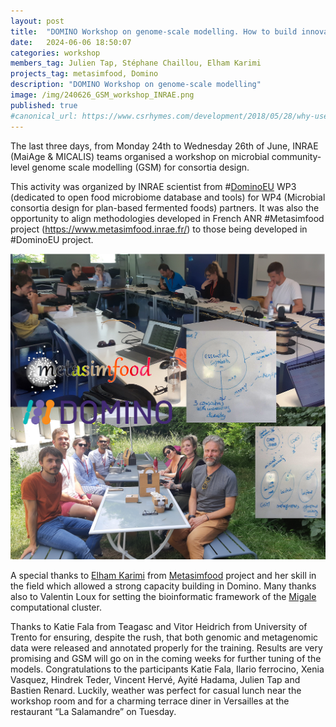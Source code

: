 ```yaml
---
layout: post
title:  "DOMINO Workshop on genome-scale modelling. How to build innovative and forward-looking methodologies in the field of fermented foods"
date:   2024-06-06 18:50:07
categories: workshop
members_tag: Julien Tap, Stéphane Chaillou, Elham Karimi
projects_tag: metasimfood, Domino
description: "DOMINO Workshop on genome-scale modelling"
image: /img/240626_GSM_workshop_INRAE.png
published: true
#canonical_url: https://www.csrhymes.com/development/2018/05/28/why-use-a-static-site-generator.html
---
```


The last three days, from Monday 24th to Wednesday 26th of June, INRAE (MaiAge & MICALIS) teams organised a workshop on microbial community-level genome scale modelling (GSM) for consortia design.  

This activity was organized by INRAE scientist from #[DominoEU](/projects/domino/) WP3 (dedicated to open food microbiome database and tools) for WP4 (Microbial consortia design for plan-based fermented foods) partners. 
It was also the opportunity to align methodologies developed in French ANR #Metasimfood project (https://www.metasimfood.inrae.fr/) to those being developed in #DominoEU project. 

![](/img/240626_GSM_workshop_INRAE.png)

A special thanks to [Elham Karimi](/team/elham-karimi/) from [Metasimfood](/projects/metasimfood/) project and her skill in the field which allowed a strong capacity building in Domino. Many thanks also to Valentin Loux for setting the bioinformatic framework of the [Migale](https://migale.inrae.fr/) computational cluster. 

Thanks to Katie Fala from Teagasc and Vitor Heidrich from University of Trento for ensuring, despite the rush, that both genomic and metagenomic data were released and annotated properly for the training. Results are very promising and GSM will go on in the coming weeks for further tuning of the models. Congratulations to the participants Katie Fala, Ilario ferrocino, Xenia Vasquez, Hindrek Teder, Vincent Hervé, Ayité Hadama, Julien Tap and Bastien Renard. Luckily, weather was perfect for casual lunch near the workshop room and for a charming terrace diner in Versailles at the restaurant “La Salamandre” on Tuesday.

